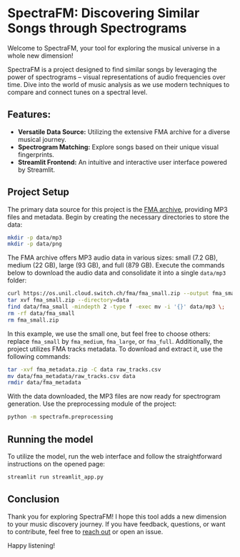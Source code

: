 # SpectraFM: Discovering Similar Songs through Spectrograms

Welcome to SpectraFM, your tool for exploring the musical universe in a whole new dimension!

SpectraFM is a project designed to find similar songs by leveraging the power of spectrograms – visual representations of audio frequencies over time. Dive into the world of music analysis as we use modern techniques to compare and connect tunes on a spectral level.

## Features:

- **Versatile Data Source:** Utilizing the extensive FMA archive for a diverse musical journey.
- **Spectrogram Matching:** Explore songs based on their unique visual fingerprints.
- **Streamlit Frontend:** An intuitive and interactive user interface powered by Streamlit.

## Project Setup

The primary data source for this project is the [FMA archive](https://github.com/mdeff/fma), providing MP3 files and metadata. Begin by creating the necessary directories to store the data:

```zsh
mkdir -p data/mp3
mkdir -p data/png
```

The FMA archive offers MP3 audio data in various sizes: small (7.2 GB), medium (22 GB), large (93 GB), and full (879 GB). Execute the commands below to download the audio data and consolidate it into a single `data/mp3` folder:

```zsh
curl https://os.unil.cloud.switch.ch/fma/fma_small.zip --output fma_small.zip
tar xvf fma_small.zip --directory=data
find data/fma_small -mindepth 2 -type f -exec mv -i '{}' data/mp3 \;
rm -rf data/fma_small
rm fma_small.zip
```

In this example, we use the small one, but feel free to choose others: replace `fma_small` by `fma_medium`, `fma_large`, or `fma_full`. Additionally, the project utilizes FMA tracks metadata. To download and extract it, use the following commands:

```zsh
tar -xvf fma_metadata.zip -C data raw_tracks.csv
mv data/fma_metadata/raw_tracks.csv data
rmdir data/fma_metadata
```

With the data downloaded, the MP3 files are now ready for spectrogram generation. Use the preprocessing module of the project:

```zsh
python -m spectrafm.preprocessing
```

## Running the model

To utilize the model, run the web interface and follow the straightforward instructions on the opened page:

```zsh
streamlit run streamlit_app.py
```

## Conclusion

Thank you for exploring SpectraFM! I hope this tool adds a new dimension to your music discovery journey. If you have feedback, questions, or want to contribute, feel free to [reach out](sergeyprujina@gmail.com) or open an issue.

Happy listening!
